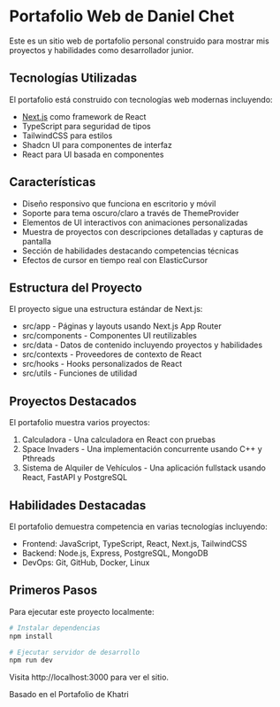 # Portafolio Web de Daniel Chet

Este es un sitio web de portafolio personal construido para mostrar mis proyectos y habilidades como desarrollador junior.

## Tecnologías Utilizadas

El portafolio está construido con tecnologías web modernas incluyendo:

- [Next.js](https://nextjs.org/) como framework de React
- TypeScript para seguridad de tipos
- TailwindCSS para estilos
- Shadcn UI para componentes de interfaz
- React para UI basada en componentes

## Características

- Diseño responsivo que funciona en escritorio y móvil
- Soporte para tema oscuro/claro a través de ThemeProvider
- Elementos de UI interactivos con animaciones personalizadas
- Muestra de proyectos con descripciones detalladas y capturas de pantalla
- Sección de habilidades destacando competencias técnicas
- Efectos de cursor en tiempo real con ElasticCursor

## Estructura del Proyecto

El proyecto sigue una estructura estándar de Next.js:

- src/app - Páginas y layouts usando Next.js App Router
- src/components - Componentes UI reutilizables
- src/data - Datos de contenido incluyendo proyectos y habilidades
- src/contexts - Proveedores de contexto de React
- src/hooks - Hooks personalizados de React
- src/utils - Funciones de utilidad

## Proyectos Destacados

El portafolio muestra varios proyectos:

1. Calculadora - Una calculadora en React con pruebas
2. Space Invaders - Una implementación concurrente usando C++ y Pthreads
3. Sistema de Alquiler de Vehículos - Una aplicación fullstack usando React, FastAPI y PostgreSQL

## Habilidades Destacadas

El portafolio demuestra competencia en varias tecnologías incluyendo:

- Frontend: JavaScript, TypeScript, React, Next.js, TailwindCSS
- Backend: Node.js, Express, PostgreSQL, MongoDB
- DevOps: Git, GitHub, Docker, Linux

## Primeros Pasos

Para ejecutar este proyecto localmente:

```bash
# Instalar dependencias
npm install

# Ejecutar servidor de desarrollo
npm run dev
```

Visita http://localhost:3000 para ver el sitio.

Basado en el Portafolio de Khatri